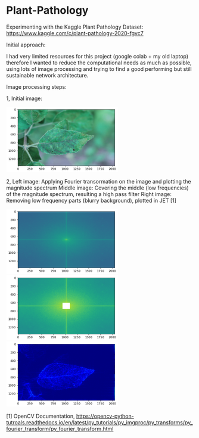 # Plant-Pathology
Experimenting with the Kaggle Plant Pathology Dataset: https://www.kaggle.com/c/plant-pathology-2020-fgvc7

Initial approach:

  I had very limited resources for this project (google colab + my old laptop) therefore I wanted 
  to reduce the computational needs as much as possible, using lots of image processing and trying to 
  find a good performing but still sustainable network architecture.
  
Image processing steps:

  1, Initial image:
  
 <img src="/demo/0orig.png" alt="description" height="175" width="300" />   
 
  2, Left image: Applying Fourier transormation on the image and plotting the magnitude spectrum
    Middle image: Covering the middle (low frequencies) of the magnitude spectrum, resulting a high pass filter
    Right image: Removing low frequency parts (blurry background), plotted in JET [1]
 
 <img src="/demo/1mag_orig.png" alt="description" height="175" width="300" /> <img src="/demo/2mag_cube.png" alt="description" height="175" width="300" /> <img src="/demo/3rem.png" alt="description" height="175" width="300" />
 
 
 
 
 
 [1] OpenCV Documentation, https://opencv-python-tutroals.readthedocs.io/en/latest/py_tutorials/py_imgproc/py_transforms/py_fourier_transform/py_fourier_transform.html
 
 
